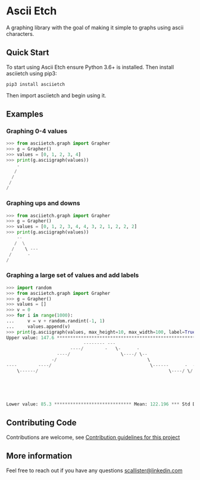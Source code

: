 # Ascii Etch
A graphing library with the goal of making it simple to graphs using ascii characters.

## Quick Start
To start using Ascii Etch ensure Python 3.6+ is installed. Then install asciietch using pip3:
```
pip3 install asciietch
```
Then import asciietch and begin using it.
## Examples
### Graphing 0-4 values
```python
>>> from asciietch.graph import Grapher
>>> g = Grapher()
>>> values = [0, 1, 2, 3, 4]
>>> print(g.asciigraph(values))
    -
   /
  /
 /
/
```
### Graphing ups and downs
```python
>>> from asciietch.graph import Grapher
>>> g = Grapher()
>>> values = [0, 1, 2, 3, 4, 4, 3, 2, 1, 2, 2, 2]
>>> print(g.asciigraph(values))
    --
   /  \
  /    \ ---
 /      -
/
```
### Graphing a large set of values and add labels
```python
>>> import random
>>> from asciietch.graph import Grapher
>>> g = Grapher()
>>> values = []
>>> v = 0
>>> for i in range(1000):
...     v = v + random.randint(-1, 1)
...     values.append(v)
>>> print(g.asciigraph(values, max_height=10, max_width=100, label=True))
Upper value: 147.6 *********************************************************************************
                             -------- ---                                                           
                        ----/        -   \-      -                                                  
                   ----/                   \----/ \--                                               
                 -/                                  \                                              
----        ----/                                     \------      -  ----                          
    \------/                                                 \----/ \/    \-                        
                                                                            \--                     
                                                                               \-------             
                                                                                       \------      
                                                                                              \-   -
                                                                                                \-/ 
Lower value: 85.3 ***************************** Mean: 122.196 *** Std Dev: 16.204881430673357 ******
```

## Contributing Code
Contributions are welcome, see [Contribution guidelines for this project](CONTRIBUTING.md)

## More information
Feel free to reach out if you have any questions [scallister@linkedin.com](mailto:scallister@linkedin.com)
